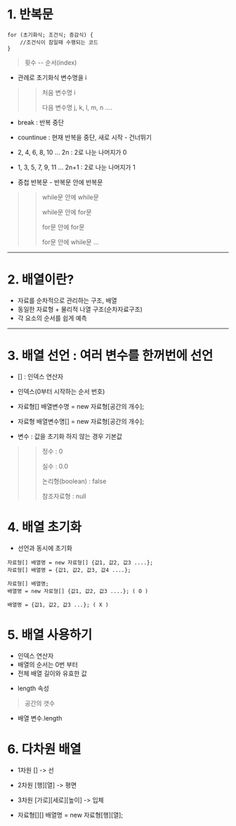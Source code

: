 # **1. 반복문**
```
for (초기화식; 조건식; 증감식) {
	//조건식이 참일때 수행되는 코드
}
```
>횟수 -- 순서(index)

* 관례로 초기화식 변수명을 i

>> 처음 변수명 i
>> 
>> 다음 변수명 j, k, l, m, n ....

* break : 반복 중단

* countinue : 현재 반복을 중단, 새로 시작 - 건너뛰기

* 2, 4, 6, 8, 10 ...	2n : 2로 나눈 나머지가 0

* 1, 3, 5, 7, 9, 11 ...	2n+1 : 2로 나눈 나머지가 1


* 중첩 반복문 - 반복문 안에 반복문

>> while문 안에 while문
>> 
>> while문 안에 for문
>> 
>> for문 안에 for문
>> 
>> for문 안에 while문 ...
***

# **2. 배열이란?**
- 자료를 순차적으로 관리하는 구조, 배열
- 동일한 자료형 + 물리적 나열 구조(순차자료구조)
- 각 요소의 순서를 쉽게 예측
***
# **3. 배열 선언 : 여러 변수를 한꺼번에 선언**
* [] : 인덱스 연산자

* 인덱스(0부터 시작하는 순서 번호)

* 자료형[] 배열변수명 = new 자료형[공간의 개수];
* 자료형 배열변수명[] = new 자료형[공간의 개수];

* 변수 : 값을 초기화 하지 않는 경우 기본값
> 
>> 정수 : 0
>> 
>> 실수 : 0.0
>> 
>> 논리형(boolean) : false
>> 
>> 참조자료형 : null

# 4. 배열 초기화

* 선언과 동시에 초기화
```
자료형[] 배열명 = new 자료형[] {값1, 값2, 값3 ....};
자료형[] 배열명 = {값1, 값2, 값3, 값4 ....};

자료형[] 배열명;
배열명 = new 자료형[] {값1, 값2, 값3 ....}; ( O )

배열명 = {값1, 값2, 값3 ...}; ( X )
```
# 5. 배열 사용하기
- 인덱스 연산자
- 배열의 순서는 0번 부터
- 전체 배열 길이와 유효한 값

* length 속성
> 공간의 갯수

* 배열 변수.length


# 6. 다차원 배열
* 1차원 [] -> 선
* 2차원 [행][열] -> 평면
* 3차원 [가로][세로][높이] -> 입체

* 자료형[][] 배열명 = new 자료형[행][열];
